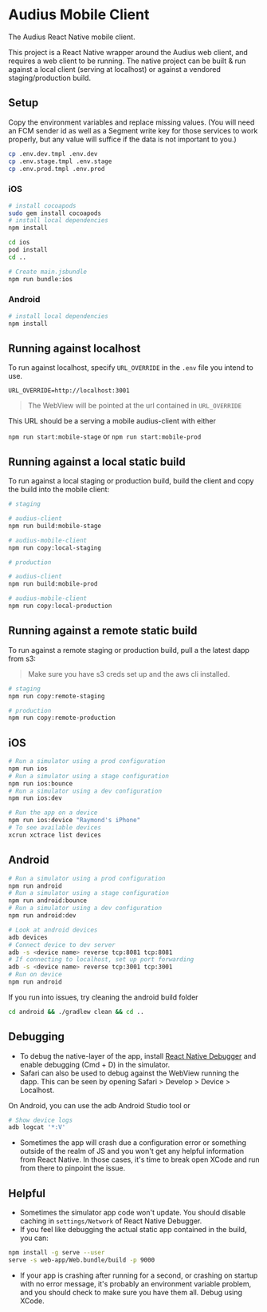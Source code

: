 # Audius Mobile Client

The Audius React Native mobile client.

This project is a React Native wrapper around the Audius web client, and requires a web client to be running.
The native project can be built & run against a local client (serving at localhost) or against a vendored staging/production build.

## Setup

Copy the environment variables and replace missing values. (You will need an FCM sender id as well as a Segment write key for those services to work properly, but any value will suffice if the data is not important to you.)

```bash
cp .env.dev.tmpl .env.dev
cp .env.stage.tmpl .env.stage
cp .env.prod.tmpl .env.prod
```

### iOS

```bash
# install cocoapods
sudo gem install cocoapods
# install local dependencies
npm install

cd ios
pod install
cd ..

# Create main.jsbundle
npm run bundle:ios
```
### Android

```bash
# install local dependencies
npm install
```

## Running against localhost

To run against localhost, specify `URL_OVERRIDE` in the `.env` file you intend to use.

```
URL_OVERRIDE=http://localhost:3001
```

> The WebView will be pointed at the url contained in `URL_OVERRIDE`

This URL should be a serving a mobile audius-client with either

`npm run start:mobile-stage` or `npm run start:mobile-prod`

## Running against a local static build

To run against a local staging or production build, build the client and copy the build into the mobile client:

```bash
# staging

# audius-client
npm run build:mobile-stage

# audius-mobile-client
npm run copy:local-staging

# production

# audius-client
npm run build:mobile-prod

# audius-mobile-client
npm run copy:local-production
```

## Running against a remote static build

To run against a remote staging or production build, pull a the latest dapp from s3:

> Make sure you have s3 creds set up and the aws cli installed.

```bash
# staging
npm run copy:remote-staging

# production
npm run copy:remote-production
```

## iOS

```bash
# Run a simulator using a prod configuration
npm run ios
# Run a simulator using a stage configuration
npm run ios:bounce
# Run a simulator using a dev configuration
npm run ios:dev

# Run the app on a device
npm run ios:device "Raymond's iPhone"
# To see available devices
xcrun xctrace list devices
```

## Android

```bash
# Run a simulator using a prod configuration
npm run android
# Run a simulator using a stage configuration
npm run android:bounce
# Run a simulator using a dev configuration
npm run android:dev

# Look at android devices
adb devices
# Connect device to dev server
adb -s <device name> reverse tcp:8081 tcp:8081
# If connecting to localhost, set up port forwarding
adb -s <device name> reverse tcp:3001 tcp:3001
# Run on device
npm run android
```

If you run into issues, try cleaning the android build folder

```bash
cd android && ./gradlew clean && cd ..
```

## Debugging

- To debug the native-layer of the app, install [React Native Debugger](https://github.com/jhen0409/react-native-debugger) and enable debugging (Cmd + D) in the simulator.
- Safari can also be used to debug against the WebView running the dapp. This can be seen by opening Safari > Develop > Device > Localhost.

On Android, you can use the adb Android Studio tool or

```bash
# Show device logs
adb logcat '*:V'
```
- Sometimes the app will crash due a configuration error or something outside of the realm of JS and you won't get any helpful information from React Native. In those cases, it's time to break open XCode and run from there to pinpoint the issue.

## Helpful

- Sometimes the simulator app code won't update. You should disable caching in `settings/Network` of React Native Debugger.
- If you feel like debugging the actual static app contained in the build, you can:

```bash
npm install -g serve --user
serve -s web-app/Web.bundle/build -p 9000
```

- If your app is crashing after running for a second, or crashing on startup with no error message, it's probably an environment variable problem, and you should check to make sure you have them all. Debug using XCode.
